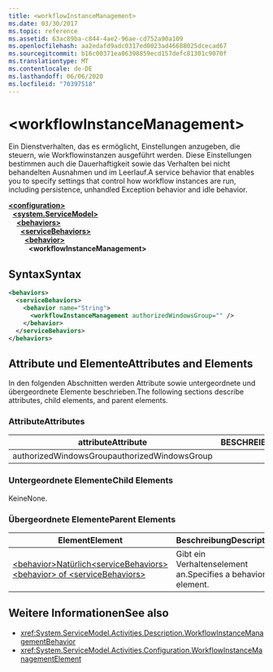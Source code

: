 ```yaml
---
title: <workflowInstanceManagement>
ms.date: 03/30/2017
ms.topic: reference
ms.assetid: 63ac89ba-c844-4ae2-96ae-cd752a90a109
ms.openlocfilehash: aa2edafd9adc0317ed0023ad46688025dcecad67
ms.sourcegitcommit: b16c00371ea06398859ecd157defc81301c9070f
ms.translationtype: MT
ms.contentlocale: de-DE
ms.lasthandoff: 06/06/2020
ms.locfileid: "70397518"
---
```

# \<workflowInstanceManagement>
<span data-ttu-id="a162b-101">Ein Dienstverhalten, das es ermöglicht, Einstellungen anzugeben, die steuern, wie Workflowinstanzen ausgeführt werden. Diese Einstellungen bestimmen auch die Dauerhaftigkeit sowie das Verhalten bei nicht behandelten Ausnahmen und im Leerlauf.</span><span class="sxs-lookup"><span data-stu-id="a162b-101">A service behavior that enables you to specify settings that control how workflow instances are run, including persistence, unhandled Exception behavior and idle behavior.</span></span>  
  
[**\<configuration>**](../configuration-element.md)\
&nbsp;&nbsp;[**\<system.ServiceModel>**](system-servicemodel-of-workflow.md)\
&nbsp;&nbsp;&nbsp;&nbsp;[**\<behaviors>**](behaviors-of-workflow.md)\
&nbsp;&nbsp;&nbsp;&nbsp;&nbsp;&nbsp;[**\<serviceBehaviors>**](servicebehaviors-of-workflow.md)\
&nbsp;&nbsp;&nbsp;&nbsp;&nbsp;&nbsp;&nbsp;&nbsp;[**\<behavior>**](behavior-of-servicebehaviors-of-workflow.md)\
&nbsp;&nbsp;&nbsp;&nbsp;&nbsp;&nbsp;&nbsp;&nbsp;&nbsp;&nbsp;**\<workflowInstanceManagement>**  
  
## <a name="syntax"></a><span data-ttu-id="a162b-102">Syntax</span><span class="sxs-lookup"><span data-stu-id="a162b-102">Syntax</span></span>  
  
```xml  
<behaviors>
  <serviceBehaviors>
    <behavior name="String">
      <workflowInstanceManagement authorizedWindowsGroup="" />
    </behavior>
  </serviceBehaviors>
</behaviors>  
```  
  
## <a name="attributes-and-elements"></a><span data-ttu-id="a162b-103">Attribute und Elemente</span><span class="sxs-lookup"><span data-stu-id="a162b-103">Attributes and Elements</span></span>  
 <span data-ttu-id="a162b-104">In den folgenden Abschnitten werden Attribute sowie untergeordnete und übergeordnete Elemente beschrieben.</span><span class="sxs-lookup"><span data-stu-id="a162b-104">The following sections describe attributes, child elements, and parent elements.</span></span>  
  
### <a name="attributes"></a><span data-ttu-id="a162b-105">Attribute</span><span class="sxs-lookup"><span data-stu-id="a162b-105">Attributes</span></span>  
  
|<span data-ttu-id="a162b-106">attribute</span><span class="sxs-lookup"><span data-stu-id="a162b-106">Attribute</span></span>|<span data-ttu-id="a162b-107">BESCHREIBUNG</span><span class="sxs-lookup"><span data-stu-id="a162b-107">Description</span></span>|  
|---------------|-----------------|  
|<span data-ttu-id="a162b-108">authorizedWindowsGroup</span><span class="sxs-lookup"><span data-stu-id="a162b-108">authorizedWindowsGroup</span></span>||  
  
### <a name="child-elements"></a><span data-ttu-id="a162b-109">Untergeordnete Elemente</span><span class="sxs-lookup"><span data-stu-id="a162b-109">Child Elements</span></span>  
 <span data-ttu-id="a162b-110">Keine</span><span class="sxs-lookup"><span data-stu-id="a162b-110">None.</span></span>  
  
### <a name="parent-elements"></a><span data-ttu-id="a162b-111">Übergeordnete Elemente</span><span class="sxs-lookup"><span data-stu-id="a162b-111">Parent Elements</span></span>  
  
|<span data-ttu-id="a162b-112">Element</span><span class="sxs-lookup"><span data-stu-id="a162b-112">Element</span></span>|<span data-ttu-id="a162b-113">Beschreibung</span><span class="sxs-lookup"><span data-stu-id="a162b-113">Description</span></span>|  
|-------------|-----------------|  
|[<span data-ttu-id="a162b-114">\<behavior>Natürlich\<serviceBehaviors></span><span class="sxs-lookup"><span data-stu-id="a162b-114">\<behavior> of \<serviceBehaviors></span></span>](behavior-of-servicebehaviors-of-workflow.md)|<span data-ttu-id="a162b-115">Gibt ein Verhaltenselement an.</span><span class="sxs-lookup"><span data-stu-id="a162b-115">Specifies a behavior element.</span></span>|  
  
## <a name="see-also"></a><span data-ttu-id="a162b-116">Weitere Informationen</span><span class="sxs-lookup"><span data-stu-id="a162b-116">See also</span></span>

- <xref:System.ServiceModel.Activities.Description.WorkflowInstanceManagementBehavior>
- <xref:System.ServiceModel.Activities.Configuration.WorkflowInstanceManagementElement>
